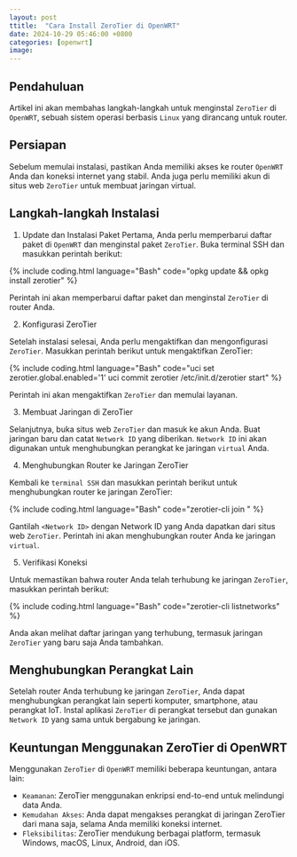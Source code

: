 ```yaml
---
layout: post
ttitle:  "Cara Install ZeroTier di OpenWRT"
date: 2024-10-29 05:46:00 +0800
categories: [openwrt]
image: 
---
```


## Pendahuluan

 Artikel ini akan membahas langkah-langkah untuk menginstal `ZeroTier` di `OpenWRT`, sebuah sistem operasi berbasis `Linux` yang dirancang untuk router.

## Persiapan

Sebelum memulai instalasi, pastikan Anda memiliki akses ke router `OpenWRT` Anda dan koneksi internet yang stabil. Anda juga perlu memiliki akun di situs web `ZeroTier` untuk membuat jaringan virtual.

## Langkah-langkah Instalasi

1. Update dan Instalasi Paket
Pertama, Anda perlu memperbarui daftar paket di `OpenWRT` dan menginstal paket `ZeroTier`. Buka terminal SSH dan masukkan perintah berikut:

{% include coding.html language="Bash" code="opkg update && opkg install zerotier" %}

Perintah ini akan memperbarui daftar paket dan menginstal `ZeroTier` di router Anda.

2. Konfigurasi ZeroTier

Setelah instalasi selesai, Anda perlu mengaktifkan dan mengonfigurasi `ZeroTier`. Masukkan perintah berikut untuk mengaktifkan ZeroTier:

{% include coding.html language="Bash" code="uci set zerotier.global.enabled='1'
uci commit zerotier
/etc/init.d/zerotier start" %}

Perintah ini akan mengaktifkan `ZeroTier` dan memulai layanan.

3. Membuat Jaringan di ZeroTier

Selanjutnya, buka situs web `ZeroTier` dan masuk ke akun Anda. Buat jaringan baru dan catat `Network ID` yang diberikan. `Network ID` ini akan digunakan untuk menghubungkan perangkat ke jaringan `virtual` Anda.

4. Menghubungkan Router ke Jaringan ZeroTier

Kembali ke `terminal SSH` dan masukkan perintah berikut untuk menghubungkan router ke jaringan ZeroTier:

{% include coding.html language="Bash" code="zerotier-cli join <Network ID>" %}

Gantilah `<Network ID>` dengan Network ID yang Anda dapatkan dari situs web `ZeroTier`. Perintah ini akan menghubungkan router Anda ke jaringan `virtual`.

5. Verifikasi Koneksi

Untuk memastikan bahwa router Anda telah terhubung ke jaringan `ZeroTier`, masukkan perintah berikut:

{% include coding.html language="Bash" code="zerotier-cli listnetworks" %}

Anda akan melihat daftar jaringan yang terhubung, termasuk jaringan `ZeroTier` yang baru saja Anda tambahkan.

## Menghubungkan Perangkat Lain

Setelah router Anda terhubung ke jaringan `ZeroTier`, Anda dapat menghubungkan perangkat lain seperti komputer, smartphone, atau perangkat IoT. Instal aplikasi `ZeroTier` di perangkat tersebut dan gunakan `Network ID` yang sama untuk bergabung ke jaringan.

## Keuntungan Menggunakan ZeroTier di OpenWRT

Menggunakan `ZeroTier` di `OpenWRT` memiliki beberapa keuntungan, antara lain:

- `Keamanan`: ZeroTier menggunakan enkripsi end-to-end untuk melindungi data Anda.
- `Kemudahan Akses`: Anda dapat mengakses perangkat di jaringan ZeroTier dari mana saja, selama Anda memiliki koneksi internet.
- `Fleksibilitas`: ZeroTier mendukung berbagai platform, termasuk Windows, macOS, Linux, Android, dan iOS.